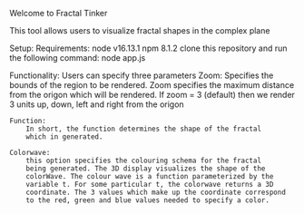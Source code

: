 Welcome to Fractal Tinker

This tool allows users to visualize fractal shapes in the complex plane

Setup:
	Requirements: node v16.13.1
				  npm 8.1.2
	clone this repository and run the following command:
		node app.js
	


Functionality:
	Users can specify three parameters
	Zoom: 
		Specifies the bounds of the region to be rendered.
		Zoom specifies the maximum distance from the origon which will be
		rendered. If zoom = 3 (default) then we render 3 units up, down,
		left and right from the origon

	Function:
		In short, the function determines the shape of the fractal
		which in generated.

	Colorwave: 
		this option specifies the colouring schema for the fractal
		being generated. The 3D display visualizes the shape of the
		colorWave. The colour wave is a function parameterized by the
		variable t. For some particular t, the colorwave returns a 3D
	 	coordinate. The 3 values which make up the coordinate correspond
		to the red, green and blue values needed to specify a color.
		
